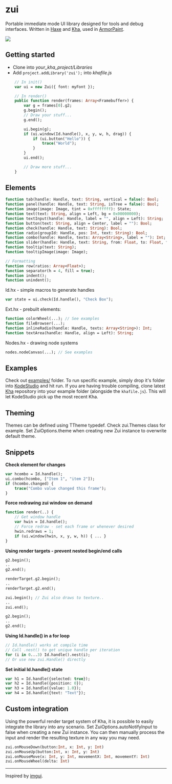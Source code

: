 # zui

Portable immediate mode UI library designed for tools and debug interfaces. Written in [Haxe](https://haxe.org/) and [Kha](http://kha.tech/), used in [ArmorPaint](http://armorpaint.org).

![](https://armorpaint.org/img/zui.jpg)

## Getting started
- Clone into *your_kha_project/Libraries*
- Add `project.addLibrary('zui');` into *khafile.js*
``` hx
	// In init()
	var ui = new Zui({ font: myFont });

	// In render()
	public function render(frames: Array<Framebuffer>) {
		var g = frames[0].g2;
		g.begin();
		// Draw your stuff...
		g.end();

		ui.begin(g);
		if (ui.window(Id.handle(), x, y, w, h, drag)) {
			if (ui.button("Hello")) {
				trace("World");
			}
		}
		ui.end();

		// Draw more stuff...
	}
```

## Elements
``` hx
function tab(handle: Handle, text: String, vertical = false): Bool;
function panel(handle: Handle, text: String, isTree = false): Bool;
function image(image: Image, tint = 0xffffffff): State;
function text(text: String, align = Left, bg = 0x00000000);
function textInput(handle: Handle, label = "", align = Left): String;
function button(text: String, align = Center, label = ""): Bool;
function check(handle: Handle, text: String): Bool;
function radio(groupId: Handle, pos: Int, text: String): Bool;
function combo(handle: Handle, texts: Array<String>, label = ""): Int;
function slider(handle: Handle, text: String, from: Float, to: Float, filled = false, precision = 100, displayValue = true): Float;
function tooltip(text: String);
function tooltipImage(image: Image);

// Formatting
function row(ratios: Array<Float>);
function separator(h = 4, fill = true);
function indent();
function unindent();
```

Id.hx - simple macros to generate handles
``` hx
var state = ui.check(Id.handle(), "Check Box");
```

Ext.hx - prebuilt elements:
``` hx
function colorWheel(...); // See examples
function fileBrowser(...);
function inlineRadio(handle: Handle, texts: Array<String>): Int;
function textArea(handle: Handle, align = Left): String;
```

Nodes.hx - drawing node systems
``` hx
nodes.nodeCanvas(...); // See examples
```

## Examples
Check out [examples/](https://github.com/armory3d/zui/tree/master/examples) folder. To run specific example, simply drop it's folder into [KodeStudio](https://github.com/KTXSoftware/KodeStudio/releases) and hit run. If you are having trouble compiling, clone latest [Kha](https://github.com/Kode/Kha) repository into your example folder (alongside the `khafile.js`). This will let KodeStudio pick up the most recent Kha.

## Theming
Themes can be defined using TTheme typedef. Check zui.Themes class for example. Set ZuiOptions.theme when creating new Zui instance to overwrite default theme.

## Snippets

**Check element for changes**
```hx
var hcombo = Id.handle();
ui.combo(hcombo, ["Item 1", "item 2"]);
if (hcombo.changed) {
	trace("Combo value changed this frame");
}
```

**Force redrawing zui window on demand**
```hx
function render(..) {
    // Get window handle
    var hwin = Id.handle();
    // Force redraw - set each frame or whenever desired
    hwin.redraws = 1;
    if (ui.window(hwin, x, y, w, h)) { ... }
}
```

**Using render targets - prevent nested begin/end calls**
```hx
g2.begin();
..
g2.end();

renderTarget.g2.begin();
..
renderTarget.g2.end();

zui.begin(); // Zui also draws to texture..
..
zui.end();

g2.begin();
..
g2.end();
```

**Using Id.handle() in a for loop**
```hx
// Id.handle() works at compile time
// Call .nest() to get unique handle per iteration
for (i in 0...3) Id.handle().nest(i);
// Or use new zui.Handle() directly
```

**Set initial Id.handle() state**
```hx
var h1 = Id.handle({selected: true});
var h2 = Id.handle({position: 0});
var h3 = Id.handle({value: 1.0});
var h4 = Id.handle({text: "Text"});
```

## Custom integration
Using the powerful render target system of Kha, it is possible to easily integrate the library into any scenario. Set ZuiOptions.autoNotifyInput to false when creating a new Zui instance. You can then manually process the input and render the resulting texture in any way you may need.
``` hx
zui.onMouseDown(button:Int, x: Int, y: Int)
zui.onMouseUp(button:Int, x: Int, y: Int)
zui.onMouseMove(x: Int, y: Int, movementX: Int, movementY: Int)
zui.onMouseWheel(delta: Int)
```

---

Inspired by [imgui](https://github.com/ocornut/imgui).
